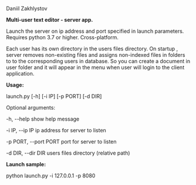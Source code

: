 Daniil Zakhlystov

**Multi-user text editor - server app.**

Launch the server on ip address and port specified in launch parameters.
Requires python 3.7 or higher. Cross-platform.

Each user has its own directory in the users files directory. On startup
, server removes non-existing files and assigns non-indexed files in folders
 to to the corresponding users in database. So you can create a document in
  user folder and it will appear in the menu when user will login to the
   client application.


**Usage:**

launch.py [-h] [-i IP] [-p PORT] [-d DIR]

Optional arguments:

  -h, --help            show help message
  
  -i IP, --ip IP        ip address for server to listen
  
  -p PORT, --port PORT  port for server to listen
  
  -d DIR, --dir DIR     users files directory (relative path)


**Launch sample:**

python launch.py -i 127.0.0.1 -p 8080
